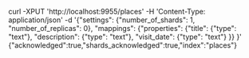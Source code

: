 curl -XPUT 'http://localhost:9955/places' -H 'Content-Type: application/json' -d '{"settings": {"number_of_shards": 1, "number_of_replicas": 0}, "mappings": {"properties": {"title": {"type": "text"}, "description": {"type": "text"}, "visit_date": {"type": "text"} }}  }'
{"acknowledged":true,"shards_acknowledged":true,"index":"places"}
